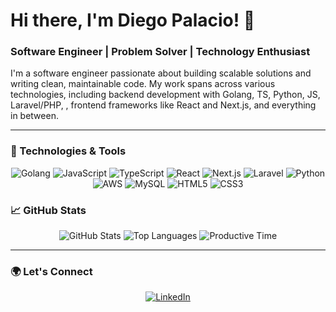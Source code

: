# Hi there, I'm Diego Palacio! 👋

### Software Engineer | Problem Solver | Technology Enthusiast

I'm a software engineer passionate about building scalable solutions and writing clean, maintainable code. My work spans across various technologies, including backend development with Golang, TS, Python, JS, Laravel/PHP, , frontend frameworks like React and Next.js, and everything in between.

---

### 🔧 Technologies & Tools

<p align="center">
  <img src="https://img.shields.io/badge/Go-%2300ADD8.svg?style=for-the-badge&logo=go&logoColor=white" alt="Golang"/>
  <img src="https://img.shields.io/badge/JavaScript-%23F7DF1E.svg?style=for-the-badge&logo=javascript&logoColor=black" alt="JavaScript"/>
  <img src="https://img.shields.io/badge/TypeScript-%23007ACC.svg?style=for-the-badge&logo=typescript&logoColor=white" alt="TypeScript"/>
  <img src="https://img.shields.io/badge/React-%2361DAFB.svg?style=for-the-badge&logo=react&logoColor=black" alt="React"/>
  <img src="https://img.shields.io/badge/Next.js-%23000000.svg?style=for-the-badge&logo=next.js&logoColor=white" alt="Next.js"/>
  <img src="https://img.shields.io/badge/Laravel-%23FF2D20.svg?style=for-the-badge&logo=laravel&logoColor=white" alt="Laravel"/>
  <img src="https://img.shields.io/badge/Python-%233776AB.svg?style=for-the-badge&logo=python&logoColor=white" alt="Python"/>
  <img src="https://img.shields.io/badge/AWS-%23232F3E.svg?style=for-the-badge&logo=amazon-aws&logoColor=%23FF9900" alt="AWS"/>
  <img src="https://img.shields.io/badge/MySQL-%234479A1.svg?style=for-the-badge&logo=mysql&logoColor=white" alt="MySQL"/>
  <img src="https://img.shields.io/badge/HTML5-%23E34F26.svg?style=for-the-badge&logo=html5&logoColor=white" alt="HTML5"/>
  <img src="https://img.shields.io/badge/CSS3-%231572B6.svg?style=for-the-badge&logo=css3&logoColor=white" alt="CSS3"/>
</p>

### 📈 GitHub Stats

<p align="center">
  <img src="https://github-profile-summary-cards.vercel.app/api/cards/stats?username=Palaciodiego008&theme=github_dark" alt="GitHub Stats" />
  <img src="https://github-profile-summary-cards.vercel.app/api/cards/repos-per-language?username=Palaciodiego008&theme=github_dark" alt="Top Languages" />
  <img src="https://github-profile-summary-cards.vercel.app/api/cards/productive-time?username=Palaciodiego008&theme=github_dark" alt="Productive Time" />
</p>

---

### 🌍 Let's Connect

<p align="center">
  <a href="https://www.linkedin.com/in/diego-palacio-3687281b6/">
    <img src="https://img.shields.io/badge/LinkedIn-0077B5.svg?style=for-the-badge&logo=linkedin&logoColor=white" alt="LinkedIn"/>
  </a>
</p>

